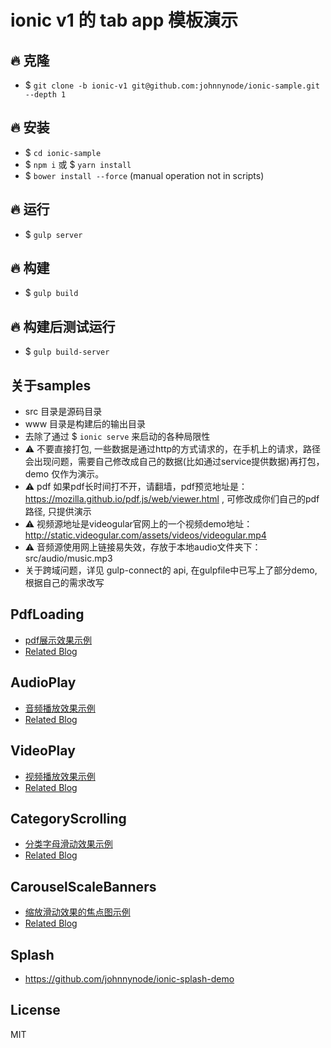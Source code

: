 # ionic v1 的 tab app 模板演示

## 🔥 克隆
- $ `git clone -b ionic-v1 git@github.com:johnnynode/ionic-sample.git  --depth 1`

## 🔥 安装
- $ `cd ionic-sample`
- $ `npm i` 或 $ `yarn install`
- $ `bower install --force` (manual operation not in scripts)

## 🔥 运行
- $ `gulp server` 

## 🔥 构建
- $ `gulp build`

## 🔥 构建后测试运行
- $ `gulp build-server`

## 关于samples
- src 目录是源码目录
- www 目录是构建后的输出目录
- 去除了通过 $ `ionic serve` 来启动的各种局限性
- ⚠️ 不要直接打包, 一些数据是通过http的方式请求的，在手机上的请求，路径会出现问题，需要自己修改成自己的数据(比如通过service提供数据)再打包，demo 仅作为演示。
- ⚠️ pdf 如果pdf长时间打不开，请翻墙，pdf预览地址是：https://mozilla.github.io/pdf.js/web/viewer.html , 可修改成你们自己的pdf路径, 只提供演示
- ⚠️ 视频源地址是videogular官网上的一个视频demo地址：http://static.videogular.com/assets/videos/videogular.mp4
- ⚠️ 音频源使用网上链接易失效，存放于本地audio文件夹下：src/audio/music.mp3
- 关于跨域问题，详见 gulp-connect的 api, 在gulpfile中已写上了部分demo,根据自己的需求改写

## PdfLoading
- [pdf展示效果示例](./mds/pdf.md)
- [Related Blog](http://blog.csdn.net/tyro_java/article/details/73058952) 

## AudioPlay
- [音频播放效果示例](./mds/audio.md)
- [Related Blog](http://blog.csdn.net/tyro_java/article/details/73043991) 

## VideoPlay
- [视频播放效果示例](./mds/video.md)
- [Related Blog](http://blog.csdn.net/tyro_java/article/details/73040008) 

## CategoryScrolling
- [分类字母滑动效果示例](./mds/cate.md)
- [Related Blog](http://blog.csdn.net/tyro_java/article/details/77622455) 

## CarouselScaleBanners
- [缩放滑动效果的焦点图示例](./mds/scaleBanners.md)
- [Related Blog](http://blog.csdn.net/tyro_java/article/details/77937586)

## Splash
- https://github.com/johnnynode/ionic-splash-demo

## License
MIT